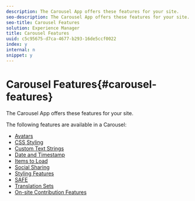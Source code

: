 ```yaml
---
description: The Carousel App offers these features for your site.
seo-description: The Carousel App offers these features for your site.
seo-title: Carousel Features
solution: Experience Manager
title: Carousel Features
uuid: c5c95675-d7ca-4677-b293-16de5ccf0022
index: y
internal: n
snippet: y
---
```


# Carousel Features{#carousel-features}

The Carousel App offers these features for your site.

The following features are available in a Carousel:

* [Avatars](../../c-features-livefyre/c-styling-features/c-avatars.md#c_avatars)
* [CSS Styling](../../c-features-livefyre/c-styling-features/c-css-styling-branding.md#c_css_styling_branding)
* [Custom Text Strings](../../c-features-livefyre/c-custom-text-strings.md#c_custom_text_strings)
* [Date and Timestamp](../../c-features-livefyre/c-styling-features/c-date-and-timestamp.md#c_date_and_timestamp)
* [Items to Load](../../c-features-livefyre/c-content-behavior-features/c-items-to-load.md#c_items_to_load)
* [Social Sharing](../../c-features-livefyre/c-social-sharing/c-social-sharing.md#c_social_sharing)
* [Styling Features](../../c-features-livefyre/c-styling-features/c-styling-features.md#c_styling_features)
* [SAFE](../../c-features-livefyre/c-about-moderation/c-moderation.md#c_moderation)
* [Translation Sets](../../c-settings-other/c-translation-sets/c-translation-sets.md#c_translation_sets)
* [On-site Contribution Features](../../c-features-livefyre/c-on-site-contribution-features.md#section_vzs_t2s_d1b)

